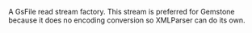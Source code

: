 A GsFile read stream factory. This stream is preferred for Gemstone because it does no encoding conversion so XMLParser can do its own.